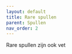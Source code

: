 ```yaml
---
layout: default
title: Rare spullen
parent: Spullen
nav_order: 2
---
```


Rare spullen zijn ook vet
